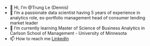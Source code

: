 - 👋 Hi, I’m @Trung Le (Dennis)
- 👀 I’m a passionate data scientist having 5 years of experience in analytics role, ex-portfolio management head of consumer lending market leader
- 🌱 I’m currently learning Master of Science of Business Analytics in Carlson School of Management - University of Minnesota 
- 📫 How to reach me [LinkedIn](https://www.linkedin.com/in/trungle0306/)

<!---
trungle14/trungle14 is a ✨ special ✨ repository because its `README.md` (this file) appears on your GitHub profile.
You can click the Preview link to take a look at your changes.
--->
